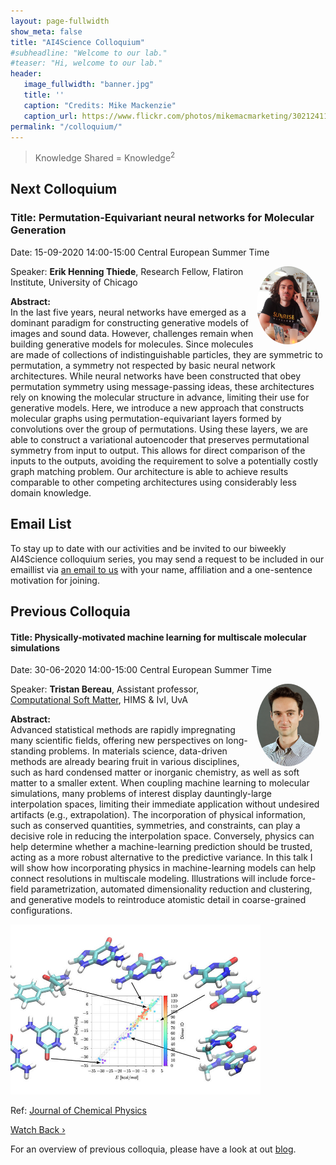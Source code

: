```yaml
---
layout: page-fullwidth 
show_meta: false
title: "AI4Science Colloquium"
#subheadline: "Welcome to our lab."
#teaser: "Hi, welcome to our lab."
header:
   image_fullwidth: "banner.jpg"
   title: ''
   caption: "Credits: Mike Mackenzie"
   caption_url: https://www.flickr.com/photos/mikemacmarketing/30212411048
permalink: "/colloquium/"
---
```

> Knowledge Shared = Knowledge<sup>2</sup>


## Next Colloquium

### Title: Permutation-Equivariant neural networks for Molecular Generation

Date: 15-09-2020 14:00-15:00 Central European Summer Time

 <img src="../people/ehthiede.jpg"
     alt="Erik Henning Thiede"
     width="100"
     style="float: right; margin-right: 10px; border-radius:50%;" />

Speaker: **Erik Henning Thiede**, Research Fellow, Flatiron Institute, University of Chicago

**Abstract:** <br/>
In the last five years, neural networks have emerged as a dominant paradigm for constructing generative models of images and sound data. However, challenges remain when building generative models for molecules. Since molecules are made of collections of indistinguishable particles, they are symmetric to permutation, a symmetry not respected by basic neural network architectures. While neural networks have been constructed that obey permutation symmetry using message-passing ideas, these architectures rely on knowing the molecular structure in advance, limiting their use for generative models.
Here, we introduce a new approach that constructs molecular graphs using permutation-equivariant layers formed by convolutions over the group of permutations. Using these layers, we are able to construct a variational autoencoder that preserves permutational symmetry from input to output. This allows for direct comparison of the inputs to the outputs, avoiding the requirement to solve a potentially costly graph matching problem. Our architecture is able to achieve results comparable to other competing architectures using considerably less domain knowledge.

<!--
<img src="../images/physml.jpg"
     alt="Physical Machine learning"
     width="400"
     style="float: center; margin-right: 10px;"/>
<p>Ref: <a href="https://aip.scitation.org/doi/10.1063/1.5009502">Journal of Chemical Physics</a></p>
-->

## Email List
To stay up to date with our activities and be invited to our biweekly AI4Science colloquium series, you may send a request to be included in our emaillist via [an email to us][9] with your name, affiliation and a one-sentence motivation for joining.

## Previous Colloquia

#### Title:  Physically-motivated machine learning for multiscale molecular simulations

Date: 30-06-2020 14:00-15:00 Central European Summer Time

 <img src="../people/tristan_bereau.jpg"
     alt="Tristan Bereau"
     width="100"
     style="float: right; margin-right: 10px; border-radius:50%;" />

Speaker: **Tristan Bereau**, Assistant professor, [Computational Soft Matter][1], HIMS & IvI, UvA

**Abstract:** <br/>
Advanced statistical methods are rapidly impregnating many scientific fields, offering new perspectives on long-standing problems. In materials science, data-driven methods are already bearing fruit in various disciplines, such as hard condensed matter or inorganic chemistry, as well as soft matter to a smaller extent.
When coupling machine learning to molecular simulations, many problems of interest display dauntingly-large interpolation spaces, limiting their immediate application without undesired artifacts (e.g., extrapolation). The incorporation of physical information, such as conserved quantities, symmetries, and constraints, can play a decisive role in reducing the interpolation space. Conversely, physics can help determine whether a machine-learning prediction should be trusted, acting as a more robust alternative to the predictive variance.
In this talk I will show how incorporating physics in machine-learning models can help connect resolutions in multiscale modeling. Illustrations will include force-field parametrization, automated dimensionality reduction and clustering, and generative models to reintroduce atomistic detail in coarse-grained configurations.

<img src="../images/physml.jpg"
     alt="Physical Machine learning"
     width="400"
     style="float: center; margin-right: 10px;"/>
<p>Ref: <a href="https://aip.scitation.org/doi/10.1063/1.5009502">Journal of Chemical Physics</a></p>
 
<a class="radius button small" href="https://drive.google.com/file/d/1COEnlxyiJ0lKjbQ1TqW2xu8CEYVKS0NP/view">Watch Back ›</a>

For an overview of previous colloquia, please have a look at out [blog][2].

[1]: https://bereau.group/
[2]: /blog/
[9]: /contact/
